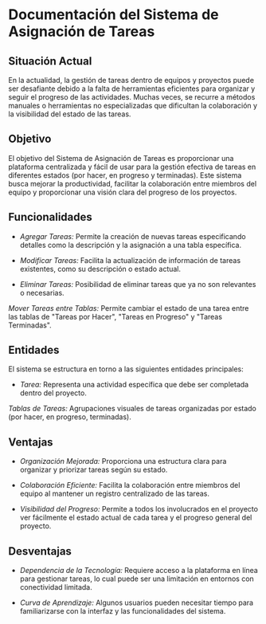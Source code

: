 # Documentación del Sistema de Asignación de Tareas
## Situación Actual
En la actualidad, la gestión de tareas dentro de equipos y proyectos puede ser desafiante debido a la falta de herramientas eficientes para organizar y seguir el progreso de las actividades. Muchas veces, se recurre a métodos manuales o herramientas no especializadas que dificultan la colaboración y la visibilidad del estado de las tareas.
## Objetivo
El objetivo del Sistema de Asignación de Tareas es proporcionar una plataforma centralizada y fácil de usar para la gestión efectiva de tareas en diferentes estados (por hacer, en progreso y terminadas). Este sistema busca mejorar la productividad, facilitar la colaboración entre miembros del equipo y proporcionar una visión clara del progreso de los proyectos.
## Funcionalidades
- *Agregar Tareas:*
Permite la creación de nuevas tareas especificando detalles como la descripción y la asignación a una tabla específica.

- *Modificar Tareas:*
Facilita la actualización de información de tareas existentes, como su descripción o estado actual.

- *Eliminar Tareas:*
Posibilidad de eliminar tareas que ya no son relevantes o necesarias.

*Mover Tareas entre Tablas:*
Permite cambiar el estado de una tarea entre las tablas de "Tareas por Hacer", "Tareas en Progreso" y "Tareas Terminadas".
## Entidades
El sistema se estructura en torno a las siguientes entidades principales:

- *Tarea:* Representa una actividad específica que debe ser completada dentro del proyecto.

*Tablas de Tareas:* Agrupaciones visuales de tareas organizadas por estado (por hacer, en progreso, terminadas).
## Ventajas
- *Organización Mejorada:* Proporciona una estructura clara para organizar y priorizar tareas según su estado.

- *Colaboración Eficiente:* Facilita la colaboración entre miembros del equipo al mantener un registro centralizado de las tareas.

- *Visibilidad del Progreso:* Permite a todos los involucrados en el proyecto ver fácilmente el estado actual de cada tarea y el progreso general del proyecto.
## Desventajas
- *Dependencia de la Tecnología:* Requiere acceso a la plataforma en línea para gestionar tareas, lo cual puede ser una limitación en entornos con conectividad limitada.

- *Curva de Aprendizaje:* Algunos usuarios pueden necesitar tiempo para familiarizarse con la interfaz y las funcionalidades del sistema.
